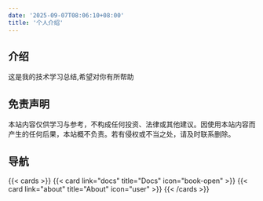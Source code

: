 ```yaml
---
date: '2025-09-07T08:06:10+08:00'
title: '个人介绍'
---
```


## 介绍

这是我的技术学习总结,希望对你有所帮助


## 免责声明
本站内容仅供学习与参考，不构成任何投资、法律或其他建议。因使用本站内容而产生的任何后果，本站概不负责。若有侵权或不当之处，请及时联系删除。


## 导航

{{< cards >}}
  {{< card link="docs" title="Docs" icon="book-open" >}}
  {{< card link="about" title="About" icon="user" >}}
{{< /cards >}}

